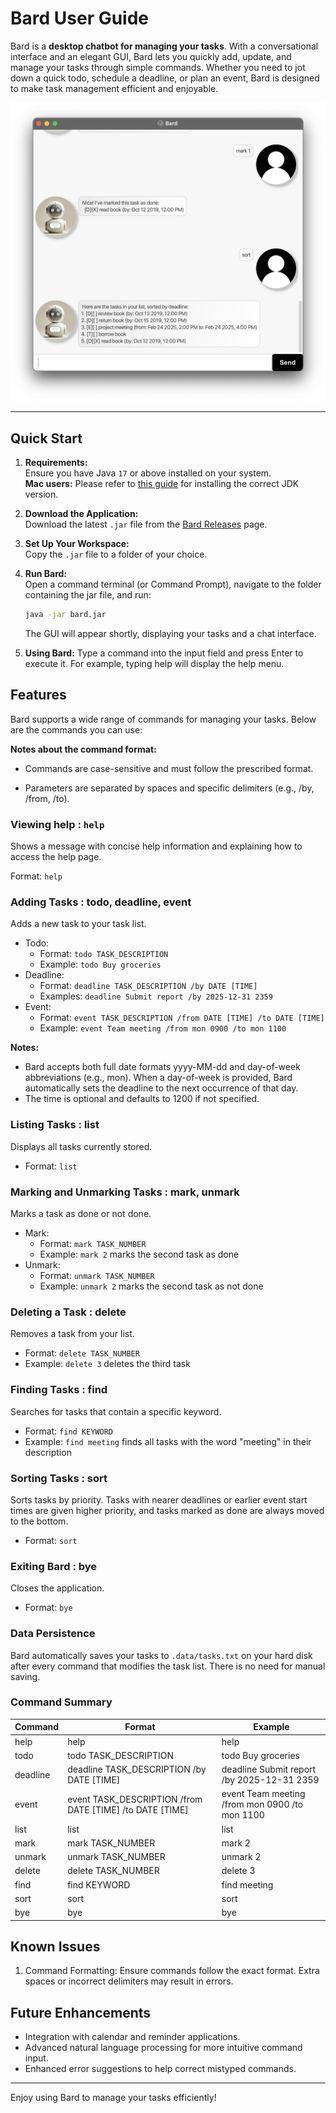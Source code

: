 # Bard User Guide

Bard is a **desktop chatbot for managing your tasks**. With a conversational interface and an elegant GUI, Bard lets you quickly add, update, and manage your tasks through simple commands. Whether you need to jot down a quick todo, schedule a deadline, or plan an event, Bard is designed to make task management efficient and enjoyable.

![Bard GUI](Ui.png)

--------------------------------------------------------------------------------------------------------------------

## Quick Start

1. **Requirements:**  
   Ensure you have Java `17` or above installed on your system.  
   **Mac users:** Please refer to [this guide](https://se-education.org/guides/tutorials/javaInstallationMac.html) for installing the correct JDK version.

2. **Download the Application:**  
   Download the latest `.jar` file from the [Bard Releases](https://github.com/hyizhak/ip/releases) page.

3. **Set Up Your Workspace:**  
   Copy the `.jar` file to a folder of your choice.

4. **Run Bard:**  
   Open a command terminal (or Command Prompt), navigate to the folder containing the jar file, and run:
   ```bash
   java -jar bard.jar
    ```
   The GUI will appear shortly, displaying your tasks and a chat interface.
5. **Using Bard:**
   Type a command into the input field and press Enter to execute it. For example, typing help will display the help menu.

## Features

Bard supports a wide range of commands for managing your tasks. Below are the commands you can use:


**Notes about the command format:**<br>

* Commands are case-sensitive and must follow the prescribed format.

* Parameters are separated by spaces and specific delimiters (e.g., /by, /from, /to).

### Viewing help : `help`

Shows a message with concise help information and explaining how to access the help page.

Format: `help`

### Adding Tasks : todo, deadline, event

Adds a new task to your task list.
* Todo:
    * Format: `todo TASK_DESCRIPTION`
    * Example: `todo Buy groceries`
* Deadline:
    * Format: `deadline TASK_DESCRIPTION /by DATE [TIME]`
    * Examples: `deadline Submit report /by 2025-12-31 2359`
* Event:
    * Format: `event TASK_DESCRIPTION /from DATE [TIME] /to DATE [TIME]`
    * Example: `event Team meeting /from mon 0900 /to mon 1100`
  
**Notes:**
* Bard accepts both full date formats yyyy-MM-dd and day-of-week abbreviations (e.g., mon).
When a day-of-week is provided, Bard automatically sets the deadline to the next occurrence of that day.
* The time is optional and defaults to 1200 if not specified.

### Listing Tasks : list

Displays all tasks currently stored.
* Format: `list`

### Marking and Unmarking Tasks : mark, unmark

Marks a task as done or not done.
* Mark:
    * Format: `mark TASK_NUMBER`
    * Example: `mark 2` marks the second task as done
* Unmark:
	* Format: `unmark TASK_NUMBER`
	* Example: `unmark 2` marks the second task as not done

### Deleting a Task : delete

Removes a task from your list.
* Format: `delete TASK_NUMBER`
* Example: `delete 3` deletes the third task

### Finding Tasks : find

Searches for tasks that contain a specific keyword.
* Format: `find KEYWORD`
* Example: `find meeting` finds all tasks with the word "meeting" in their description

### Sorting Tasks : sort

Sorts tasks by priority. Tasks with nearer deadlines or earlier event start times are given higher priority, and tasks marked as done are always moved to the bottom.
* Format: `sort`

### Exiting Bard : bye

Closes the application.
* Format: `bye`


### Data Persistence

Bard automatically saves your tasks to `.data/tasks.txt` on your hard disk after every command that modifies the task list. There is no need for manual saving.

### Command Summary

| Command | Format | Example |
|---------|--------|---------|
| help | help | help |
| todo | todo TASK_DESCRIPTION | todo Buy groceries |
| deadline | deadline TASK_DESCRIPTION /by DATE [TIME] | deadline Submit report /by 2025-12-31 2359 |
| event | event TASK_DESCRIPTION /from DATE [TIME] /to DATE [TIME] | event Team meeting /from mon 0900 /to mon 1100 |
| list | list | list |
| mark | mark TASK_NUMBER | mark 2 |
| unmark | unmark TASK_NUMBER | unmark 2 |
| delete | delete TASK_NUMBER | delete 3 |
| find | find KEYWORD | find meeting |
| sort | sort | sort |
| bye | bye | bye |

## Known Issues

1.	Command Formatting:
Ensure commands follow the exact format. Extra spaces or incorrect delimiters may result in errors.

## Future Enhancements
* Integration with calendar and reminder applications.
* Advanced natural language processing for more intuitive command input.
* Enhanced error suggestions to help correct mistyped commands.

--------------------------------------------------------------------------------------------------------------------
Enjoy using Bard to manage your tasks efficiently!